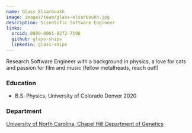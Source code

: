 ```yaml
---
name: Glass Elsarboukh
image: images/team/glass-elsarboukh.jpg
description: Scientific Software Engineer
links:
  orcid: 0000-0001-8272-7198  
  github: glass-ships
  linkedin: glass-ships
---
```


Research Software Engineer with a background in physics, a love for cats and passion for film and music (fellow metalheads, reach out!) 

### Education

- B.S. Physics, University of Colorado Denver 2020

### Department

[University of North Carolina, Chapel Hill Department of Genetics](https://www.med.unc.edu/genetics)
